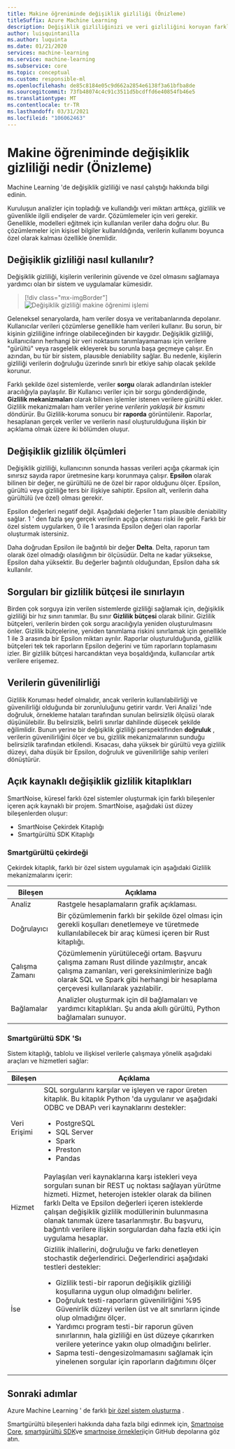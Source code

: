 ```yaml
---
title: Makine öğreniminde değişiklik gizliliği (Önizleme)
titleSuffix: Azure Machine Learning
description: Değişiklik gizliliğinizi ve veri gizliliğini koruyan farklı şekilde özel sistemleri nasıl uygulayabileceğinizi öğrenin.
author: luisquintanilla
ms.author: luquinta
ms.date: 01/21/2020
services: machine-learning
ms.service: machine-learning
ms.subservice: core
ms.topic: conceptual
ms.custom: responsible-ml
ms.openlocfilehash: de85c8184e05c9d662a2854e6138f3a61bfba8de
ms.sourcegitcommit: 73fb48074c4c91c3511d5bcdffd6e40854fb46e5
ms.translationtype: MT
ms.contentlocale: tr-TR
ms.lasthandoff: 03/31/2021
ms.locfileid: "106062463"
---
```

# <a name="what-is-differential-privacy-in-machine-learning-preview"></a>Makine öğreniminde değişiklik gizliliği nedir (Önizleme)

Machine Learning 'de değişiklik gizliliği ve nasıl çalıştığı hakkında bilgi edinin.

Kuruluşun analizler için topladığı ve kullandığı veri miktarı arttıkça, gizlilik ve güvenlikle ilgili endişeler de vardır. Çözümlemeler için veri gerekir. Genellikle, modelleri eğitmek için kullanılan veriler daha doğru olur. Bu çözümlemeler için kişisel bilgiler kullanıldığında, verilerin kullanımı boyunca özel olarak kalması özellikle önemlidir.

## <a name="how-differential-privacy-works"></a>Değişiklik gizliliği nasıl kullanılır?

Değişiklik gizliliği, kişilerin verilerinin güvende ve özel olmasını sağlamaya yardımcı olan bir sistem ve uygulamalar kümesidir.

> [!div class="mx-imgBorder"]
> ![Değişiklik gizliliği makine öğrenimi işlemi](./media/concept-differential-privacy/differential-privacy-machine-learning.jpg)

Geleneksel senaryolarda, ham veriler dosya ve veritabanlarında depolanır. Kullanıcılar verileri çözümlerse genellikle ham verileri kullanır. Bu sorun, bir kişinin gizliliğine infringe olabileceğinden bir kaygıdır. Değişiklik gizliliği, kullanıcıların herhangi bir veri noktasını tanımlayamaması için verilere "gürültü" veya rasgelelik ekleyerek bu sorunla başa geçmeye çalışır. En azından, bu tür bir sistem, plausıble deniability sağlar. Bu nedenle, kişilerin gizliliği verilerin doğruluğu üzerinde sınırlı bir etkiye sahip olacak şekilde korunur.

Farklı şekilde özel sistemlerde, veriler **sorgu** olarak adlandırılan istekler aracılığıyla paylaşılır. Bir Kullanıcı veriler için bir sorgu gönderdiğinde, **Gizlilik mekanizmaları** olarak bilinen işlemler istenen verilere gürültü ekler. Gizlilik mekanizmaları ham veriler yerine *verilerin yaklaşık bir kısmını* döndürür. Bu Gizlilik-koruma sonucu bir **raporda** görüntülenir. Raporlar, hesaplanan gerçek veriler ve verilerin nasıl oluşturulduğuna ilişkin bir açıklama olmak üzere iki bölümden oluşur.

## <a name="differential-privacy-metrics"></a>Değişiklik gizlilik ölçümleri

Değişiklik gizliliği, kullanıcının sonunda hassas verileri açığa çıkarmak için sınırsız sayıda rapor üretmesine karşı korunmaya çalışır. **Epsilon** olarak bilinen bir değer, ne gürültülü ne de özel bir rapor olduğunu ölçer. Epsilon, gürültü veya gizliliğe ters bir ilişkiye sahiptir. Epsilon alt, verilerin daha gürültülü (ve özel) olması gerekir.

Epsilon değerleri negatif değil. Aşağıdaki değerler 1 tam plausible deniability sağlar. 1 ' den fazla şey gerçek verilerin açığa çıkması riski ile gelir. Farklı bir özel sistem uygularken, 0 ile 1 arasında Epsilon değeri olan raporlar oluşturmak istersiniz.

Daha doğrudan Epsilon ile bağıntılı bir değer **Delta**. Delta, raporun tam olarak özel olmadığı olasılığının bir ölçüsüdür. Delta ne kadar yüksekse, Epsilon daha yüksektir. Bu değerler bağıntılı olduğundan, Epsilon daha sık kullanılır.

## <a name="limit-queries-with-a-privacy-budget"></a>Sorguları bir gizlilik bütçesi ile sınırlayın

Birden çok sorguya izin verilen sistemlerde gizliliği sağlamak için, değişiklik gizliliği bir hız sınırı tanımlar. Bu sınır **Gizlilik bütçesi** olarak bilinir. Gizlilik bütçeleri, verilerin birden çok sorgu aracılığıyla yeniden oluşturulmasını önler. Gizlilik bütçelerine, yeniden tanımlama riskini sınırlamak için genellikle 1 ile 3 arasında bir Epsilon miktarı ayrılır. Raporlar oluşturulduğunda, gizlilik bütçeleri tek tek raporların Epsilon değerini ve tüm raporların toplamasını izler. Bir gizlilik bütçesi harcandıktan veya boşaldığında, kullanıcılar artık verilere erişemez. 

## <a name="reliability-of-data"></a>Verilerin güvenilirliği

Gizlilik Koruması hedef olmalıdır, ancak verilerin kullanılabilirliği ve güvenilirliği olduğunda bir zorunluluğunu getirir vardır. Veri Analizi 'nde doğruluk, örnekleme hataları tarafından sunulan belirsizlik ölçüsü olarak düşünülebilir. Bu belirsizlik, belirli sınırlar dahilinde düşecek şekilde eğilimlidir. Bunun yerine bir değişiklik gizliliği perspektifinden **doğruluk** , verilerin güvenilirliğini ölçer ve bu, gizlilik mekanizmalarının sunduğu belirsizlik tarafından etkilendi. Kısacası, daha yüksek bir gürültü veya gizlilik düzeyi, daha düşük bir Epsilon, doğruluk ve güvenilirliğe sahip verileri dönüştürür. 

## <a name="open-source-differential-privacy-libraries"></a>Açık kaynaklı değişiklik gizlilik kitaplıkları

SmartNoise, küresel farklı özel sistemler oluşturmak için farklı bileşenler içeren açık kaynaklı bir projem. SmartNoise, aşağıdaki üst düzey bileşenlerden oluşur:

- SmartNoise Çekirdek Kitaplığı
- Smartgürültü SDK Kitaplığı

### <a name="smartnoise-core"></a>Smartgürültü çekirdeği

Çekirdek kitaplık, farklı bir özel sistem uygulamak için aşağıdaki Gizlilik mekanizmalarını içerir:

|Bileşen  |Açıklama  |
|---------|---------|
|Analiz     | Rastgele hesaplamaların grafik açıklaması. |
|Doğrulayıcı     | Bir çözümlemenin farklı bir şekilde özel olması için gerekli koşulları denetlemeye ve türetmede kullanılabilecek bir araç kümesi içeren bir Rust kitaplığı.          |
|Çalışma Zamanı     | Çözümlemenin yürütüleceği ortam. Başvuru çalışma zamanı Rust dilinde yazılmıştır, ancak çalışma zamanları, veri gereksinimlerinize bağlı olarak SQL ve Spark gibi herhangi bir hesaplama çerçevesi kullanılarak yazılabilir.        |
|Bağlamalar     | Analizler oluşturmak için dil bağlamaları ve yardımcı kitaplıkları. Şu anda akıllı gürültü, Python bağlamaları sunuyor. |

### <a name="smartnoise-sdk"></a>Smartgürültü SDK 'Sı

Sistem kitaplığı, tablolu ve ilişkisel verilerle çalışmaya yönelik aşağıdaki araçları ve hizmetleri sağlar:

|Bileşen  |Açıklama  |
|---------|---------|
|Veri Erişimi     | SQL sorgularını karşılar ve işleyen ve rapor üreten kitaplık. Bu kitaplık Python 'da uygulanır ve aşağıdaki ODBC ve DBAPı veri kaynaklarını destekler:<ul><li>PostgreSQL</li><li>SQL Server</li><li>Spark</li><li>Preston</li><li>Pandas</li></ul>|
|Hizmet     | Paylaşılan veri kaynaklarına karşı istekleri veya sorguları sunan bir REST uç noktası sağlayan yürütme hizmeti. Hizmet, heterojen istekler olarak da bilinen farklı Delta ve Epsilon değerleri içeren isteklerde çalışan değişiklik gizlilik modüllerinin bulunmasına olanak tanımak üzere tasarlanmıştır. Bu başvuru, bağıntılı verilere ilişkin sorgulardan daha fazla etki için uygulama hesaplar. |
|İse     | Gizlilik ihlallerini, doğruluğu ve farkı denetleyen stochastik değerlendirici. Değerlendirici aşağıdaki testleri destekler: <ul><li>Gizlilik testi-bir raporun değişiklik gizliliği koşullarına uygun olup olmadığını belirler.</li><li>Doğruluk testi-raporların güvenilirliğini %95 Güvenirlik düzeyi verilen üst ve alt sınırların içinde olup olmadığını ölçer.</li><li>Yardımcı program testi-bir raporun güven sınırlarının, hala gizliliği en üst düzeye çıkarırken verilere yeterince yakın olup olmadığını belirler.</li><li>Sapma testi-dengesizolmamasını sağlamak için yinelenen sorgular için raporların dağıtımını ölçer</li></ul> |

## <a name="next-steps"></a>Sonraki adımlar

Azure Machine Learning ' de farklı [bir özel sistem oluşturma](how-to-differential-privacy.md) .

Smartgürültü bileşenleri hakkında daha fazla bilgi edinmek için, [Smartnoise Core](https://github.com/opendifferentialprivacy/smartnoise-core), [smartgürültü SDK](https://github.com/opendifferentialprivacy/smartnoise-sdk)ve [smartnoise örnekleri](https://github.com/opendifferentialprivacy/smartnoise-samples)için GitHub depolarına göz atın.